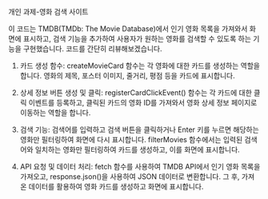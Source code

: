 ﻿개인 과제-영화 검색 사이트

이 코드는 TMDB(TMDb: The Movie Database)에서 인기 영화 목록을 가져와서 화면에 표시하고, 검색 기능을 추가하여 사용자가 원하는 영화를 검색할 수 있도록 하는 기능을 구현했습니다. 코드를 간단히 리뷰해보겠습니다.

1. 카드 생성 함수: createMovieCard 함수는 각 영화에 대한 카드를 생성하는 역할을 합니다. 영화의 제목, 포스터 이미지, 줄거리, 평점 등을 카드에 표시합니다.

2. 상세 정보 버튼 생성 및 클릭: registerCardClickEvent() 함수는 각 카드에 대한 클릭 이벤트를 등록하고, 클릭된 카드의 영화 ID를 가져와서 영화 상세 정보 페이지로 이동하는 역할을 합니다.

3. 검색 기능: 검색어를 입력하고 검색 버튼을 클릭하거나 Enter 키를 누르면 해당하는 영화만 필터링하여 화면에 다시 표시합니다. filterMovies 함수에서는 입력된 검색어와 일치하는 영화만 필터링하여 카드를 생성하고, 이를 화면에 표시합니다.

4. API 요청 및 데이터 처리: fetch 함수를 사용하여 TMDB API에서 인기 영화 목록을 가져오고, response.json()을 사용하여 JSON 데이터로 변환합니다. 그 후, 가져온 데이터를 활용하여 영화 카드를 생성하고 화면에 표시합니다.